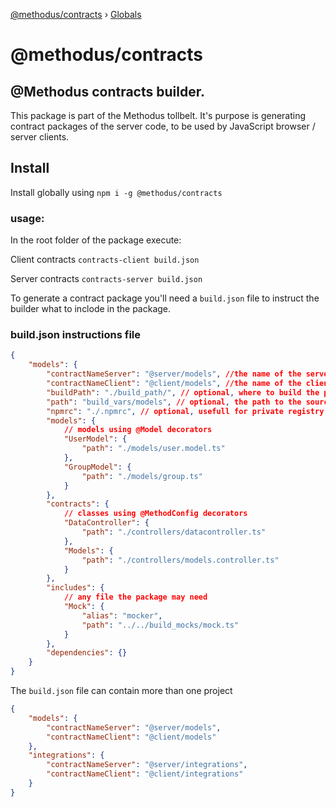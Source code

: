 [@methodus/contracts](README.md) › [Globals](globals.md)

# @methodus/contracts

## @Methodus contracts builder.

This package is part of the Methodus tollbelt. It's purpose is generating contract packages of the server code, to be used by JavaScript browser / server clients.

## Install

Install globally using `npm i -g @methodus/contracts`

### usage:

In the root folder of the package execute:

Client contracts
`contracts-client build.json`

Server contracts
`contracts-server build.json`

To generate a contract package you'll need a `build.json` file to instruct the builder what to inclode in the package.

### build.json instructions file

```json
{
    "models": {
        "contractNameServer": "@server/models", //the name of the server contract package
        "contractNameClient": "@client/models", //the name of the client contract package
        "buildPath": "./build_path/", // optional, where to build the package. defaults to cwd.
        "path": "build_vars/models", // optional, the path to the source package. defaults to cwd.
        "npmrc": "./.npmrc", // optional, usefull for private registry and custom npm settings, will copy the file into the package directory
        "models": {
            // models using @Model decorators
            "UserModel": {
                "path": "./models/user.model.ts"
            },
            "GroupModel": {
                "path": "./models/group.ts"
            }
        },
        "contracts": {
            // classes using @MethodConfig decorators
            "DataController": {
                "path": "./controllers/datacontroller.ts"
            },
            "Models": {
                "path": "./controllers/models.controller.ts"
            }
        },
        "includes": {
            // any file the package may need
            "Mock": {
                "alias": "mocker",
                "path": "../../build_mocks/mock.ts"
            }
        },
        "dependencies": {}
    }
}
```

The `build.json` file can contain more than one project

```json
{
    "models": {
        "contractNameServer": "@server/models",
        "contractNameClient": "@client/models"
    },
    "integrations": {
        "contractNameServer": "@server/integrations",
        "contractNameClient": "@client/integrations"
    }
}
```
